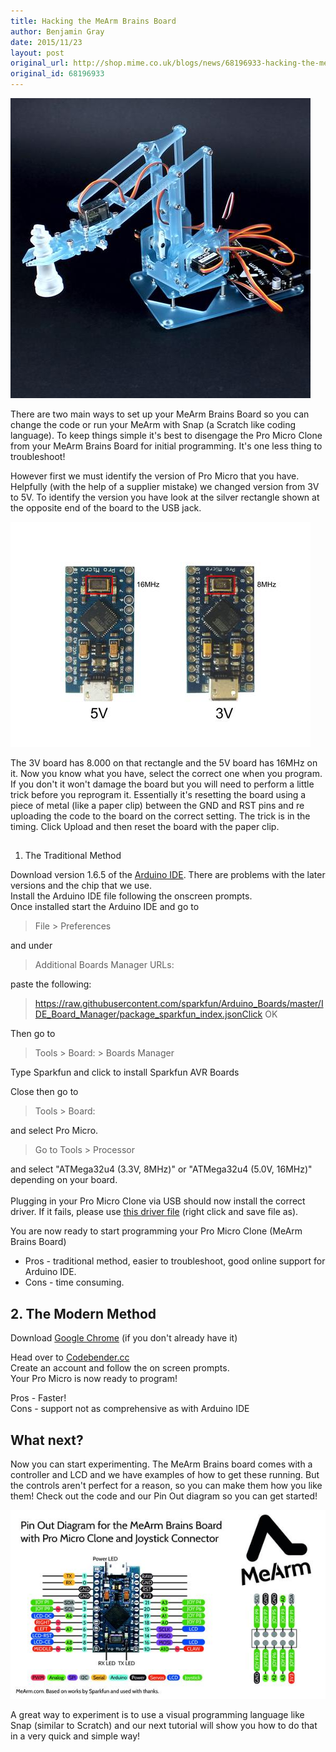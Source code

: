 ```yaml
---
title: Hacking the MeArm Brains Board
author: Benjamin Gray
date: 2015/11/23
layout: post
original_url: http://shop.mime.co.uk/blogs/news/68196933-hacking-the-mearm-brains-board
original_id: 68196933
---
```


![](/assets/blog/2015-11-23-hacking-the-mearm-brains-board/Heisenberg_Square_large.jpg)

There are two main ways to set up your MeArm Brains Board so you can change the code or run your MeArm with Snap (a Scratch like coding language). To keep things simple it's best to disengage the Pro Micro Clone from your MeArm Brains Board for initial programming. It's one less thing to troubleshoot!

However first we must identify the version of Pro Micro that you have. Helpfully (with the help of a supplier mistake) we changed version from 3V to 5V. To identify the version you have look at the silver rectangle shown at the opposite end of the board to the USB jack.

![](/assets/blog/2015-11-23-hacking-the-mearm-brains-board/ProMicroVolt_large.jpg)

The 3V board has 8.000 on that rectangle and the 5V board has 16MHz on it. Now you know what you have, select the correct one when you program. If you don't it won't damage the board but you will need to perform a little trick before you reprogram it. Essentially it's resetting the board using a piece of metal (like a paper clip) between the GND and RST pins and re uploading the code to the board on the correct setting. The trick is in the timing. Click Upload and then reset the board with the paper clip.

##   
1. The Traditional Method

Download version 1.6.5 of the&nbsp;[Arduino IDE](https://www.arduino.cc/en/Main/OldSoftwareReleases#previous). There are problems with the later versions and the chip that we use.  
Install the Arduino IDE file following the onscreen prompts.   
Once installed start the Arduino IDE and go to

> File \> Preferences

and under

> Additional Boards Manager URLs:

paste the following:

> https://raw.githubusercontent.com/sparkfun/Arduino_Boards/master/IDE_Board_Manager/package_sparkfun_index.jsonClick OK  
  
Then go to   
> Tools \> Board: \> Boards Manager

Type Sparkfun and click to install Sparkfun AVR Boards   
  
Close then go to

> Tools \> Board:

and select Pro Micro.

> Go to Tools \> Processor

and select "ATMega32u4 (3.3V, 8MHz)" or&nbsp;"ATMega32u4 (5.0V, 16MHz)" depending on your board.  
&nbsp;  
Plugging in your Pro Micro Clone via USB should now install the correct driver. If it fails, please use [this driver file](http://mearm.io/guides/sparkfun.inf) (right click and save file as).  
  
You are now ready to start programming your Pro Micro Clone (MeArm Brains Board)

- Pros - traditional method, easier to troubleshoot, good online support for Arduino IDE.
- Cons - time consuming.

## 2. The Modern Method

Download [Google Chrome](https://www.google.com/chrome/) (if you don't already have it)  
  
Head over to [Codebender.cc  
](https://codebender.cc/?referrer=MeArm) Create an account and follow the on screen prompts.&nbsp;   
Your Pro Micro is now ready to program!&nbsp;

Pros - Faster!  
Cons - support not as comprehensive as with Arduino IDE

## What next?

Now you can start experimenting. The MeArm Brains board comes with a controller and LCD and we have examples of how to get these running. But the controls aren't perfect for a reason, so you can make them how you like them! Check out the code and our Pin Out diagram so you can get started!

![](/assets/blog/2015-11-23-hacking-the-mearm-brains-board/PinOutProMicro_grande.jpg)

A great way to experiment is to use a visual programming language like Snap (similar to Scratch) and our next tutorial will show you how to do that in a very quick and simple way!


